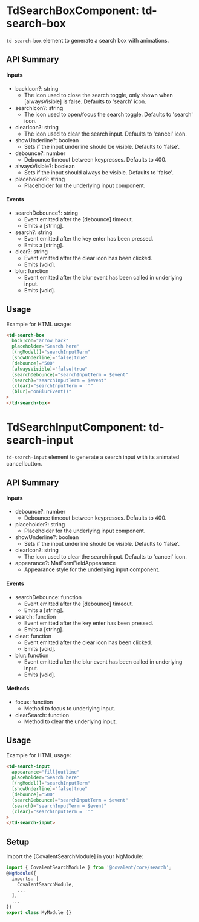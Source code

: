 # TdSearchBoxComponent: td-search-box

`td-search-box` element to generate a search box with animations.

## API Summary

#### Inputs

- backIcon?: string
  - The icon used to close the search toggle, only shown when [alwaysVisible] is false. Defaults to 'search' icon.
- searchIcon?: string
  - The icon used to open/focus the search toggle. Defaults to 'search' icon.
- clearIcon?: string
  - The icon used to clear the search input. Defaults to 'cancel' icon.
- showUnderline?: boolean
  - Sets if the input underline should be visible. Defaults to 'false'.
- debounce?: number
  - Debounce timeout between keypresses. Defaults to 400.
- alwaysVisible?: boolean
  - Sets if the input should always be visible. Defaults to 'false'.
- placeholder?: string
  - Placeholder for the underlying input component.

#### Events

- searchDebounce?: string
  - Event emitted after the [debounce] timeout.
  - Emits a [string].
- search?: string
  - Event emitted after the key enter has been pressed.
  - Emits a [string].
- clear?: string
  - Event emitted after the clear icon has been clicked.
  - Emits [void].
- blur: function
  - Event emitted after the blur event has been called in underlying input.
  - Emits [void].

## Usage

Example for HTML usage:

```html
<td-search-box
  backIcon="arrow_back"
  placeholder="Search here"
  [(ngModel)]="searchInputTerm"
  [showUnderline]="false|true"
  [debounce]="500"
  [alwaysVisible]="false|true"
  (searchDebounce)="searchInputTerm = $event"
  (search)="searchInputTerm = $event"
  (clear)="searchInputTerm = ''"
  (blur)="onBlurEvent()"
>
</td-search-box>
```

# TdSearchInputComponent: td-search-input

`td-search-input` element to generate a search input with its animated cancel button.

## API Summary

#### Inputs

- debounce?: number
  - Debounce timeout between keypresses. Defaults to 400.
- placeholder?: string
  - Placeholder for the underlying input component.
- showUnderline?: boolean
  - Sets if the input underline should be visible. Defaults to 'false'.
- clearIcon?: string
  - The icon used to clear the search input. Defaults to 'cancel' icon.
- appearance?: MatFormFieldAppearance
  - Appearance style for the underlying input component.

#### Events

- searchDebounce: function
  - Event emitted after the [debounce] timeout.
  - Emits a [string].
- search: function
  - Event emitted after the key enter has been pressed.
  - Emits a [string].
- clear: function
  - Event emitted after the clear icon has been clicked.
  - Emits [void].
- blur: function
  - Event emitted after the blur event has been called in underlying input.
  - Emits [void].

#### Methods

- focus: function
  - Method to focus to underlying input.
- clearSearch: function
  - Method to clear the underlying input.

## Usage

Example for HTML usage:

```html
<td-search-input
  appearance="fill|outline"
  placeholder="Search here"
  [(ngModel)]="searchInputTerm"
  [showUnderline]="false|true"
  [debounce]="500"
  (searchDebounce)="searchInputTerm = $event"
  (search)="searchInputTerm = $event"
  (clear)="searchInputTerm = ''"
>
</td-search-input>
```

## Setup

Import the [CovalentSearchModule] in your NgModule:

```typescript
import { CovalentSearchModule } from '@covalent/core/search';
@NgModule({
  imports: [
    CovalentSearchModule,
    ...
  ],
  ...
})
export class MyModule {}
```
